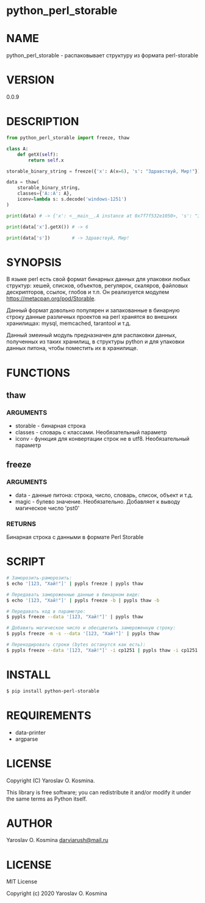 # python_perl_storable

# NAME

python_perl_storable - распаковывает структуру из формата perl-storable

# VERSION

0.0.9

# DESCRIPTION

```python
from python_perl_storable import freeze, thaw

class A:
    def getX(self):
        return self.x

storable_binary_string = freeze({'x': A(x=6), 's': "Здравствуй, Мир!"})

data = thaw(
	storable_binary_string, 
	classes={'A::A': A}, 
	iconv=lambda s: s.decode('windows-1251')
)

print(data) # -> {'x': <__main__.A instance at 0x7f7f532e1050>, 's': "Здравствуй, Мир!"}

print(data['x'].getX()) # -> 6

print(data['s'])        # -> Здравствуй, Мир!
```

# SYNOPSIS

В языке perl есть свой формат бинарных данных для упаковки любых структур: хешей, списков, объектов, регулярок, скаляров, файловых дескрипторов, ссылок, глобов и т.п. Он реализуется модулем https://metacpan.org/pod/Storable.

Данный формат довольно популярен и запакованные в бинарную строку данные различных проектов на perl хранятся во внешних хранилищах: mysql, memcached, tarantool и т.д.

Данный змеиный модуль предназначен для распаковки данных, полученных из таких хранилищ, в структуры python и для упаковки данных питона, чтобы поместить их в хранилище.  

# FUNCTIONS

## thaw

### ARGUMENTS

- storable - бинарная строка
- classes - словарь с классами. Необязательный параметр
- iconv - функция для конвертации строк не в utf8. Необязательный параметр

## freeze

### ARGUMENTS

- data - данные питона: строка, число, словарь, список, объект и т.д.
- magic - булево значение. Необязательно. Добавляет к выводу магическое число 'pst0'

### RETURNS

Бинарная строка с данными в формате Perl Storable

# SCRIPT

```sh
# Заморозить-раморозить:
$ echo '[123, "Хай!"]' | pypls freeze | pypls thaw

# Передавать замороженные данные в бинарном виде:
$ echo '[123, "Хай!"]' | pypls freeze -b | pypls thaw -b

# Передавать код в параметре:
$ pypls freeze --data '[123, "Хай!"]' | pypls thaw

# Добавить магическое число и обесцветить замероженную строку:
$ pypls freeze -m -s --data '[123, "Хай!"]' | pypls thaw

# Перекодировать строки (bytes останутся как есть):
$ pypls freeze --data '[123, "Хай!"]' -i cp1251 | pypls thaw -i cp1251

```

# INSTALL

```sh
$ pip install python-perl-storable
```

# REQUIREMENTS

* data-printer
* argparse

# LICENSE

Copyright (C) Yaroslav O. Kosmina.

This library is free software; you can redistribute it and/or modify
it under the same terms as Python itself.

# AUTHOR

Yaroslav O. Kosmina <darviarush@mail.ru>

# LICENSE

MIT License

Copyright (c) 2020 Yaroslav O. Kosmina

